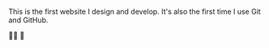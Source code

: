 This is the first website I design and develop. It's also the first time I use Git and GitHub.

✌🏼 🚀
